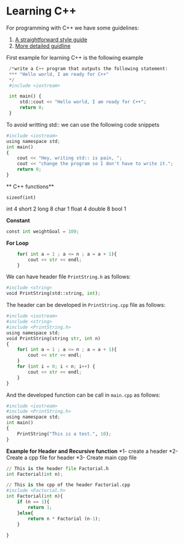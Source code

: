 # Learning C++

For programming with C++ we have some guidelines:
1. [A straightforward style guide](https://github.com/Microsoft/AirSim/blob/master/docs/coding_guidelines.md) 
2. [More detailed guidline](https://google.github.io/styleguide/cppguide.html)

First example for learning C++ is the following example
```python
 /*write a C++ program that outputs the following statement:
 *** "Hello world, I am ready for C++"
 */
 #include <iostream>

 int main() {
     std::cout << "Hello world, I am ready for C++";
     return 0;
 }
```

To avoid writting std:: we can use the following code snippets

```python
#include <iostream>
using namespace std;
int main()
{
    cout << "Hey, writing std:: is pain, ";
    cout << "change the program so I don't have to write it.";
    return 0;
}
```

** C++ functions**

```cpython
sizeof(int)
```
int 4
short 2
long 8
char 1
float 4
double 8
bool 1


**Constant**
```python
const int weightGoal = 100;
```

**For Loop**
```python
    for( int a = 1 ; a <= n ; a = a + 1){
        cout << str << endl;
    } 
```

We can have header file `PrintString.h`  as follows:
```python
#include <string>
void PrintString(std::string, int);
```

The header can be developed in `PrintString.cpp` file as follows:
```python
#include <iostream>
#include <string>
#include <PrintString.h>
using namespace std;
void PrintString(string str, int n)
{
    for( int a = 1 ; a <= n ; a = a + 1){
        cout << str << endl;
    } 
    for (int i = 0; i < n; i++) {
        cout << str << endl;
    }
}
```

And the developed function can be call in `main.cpp` as follows:
```python
#include <iostream>
#include <PrintString.h>
using namespace std;
int main()
{
    PrintString("This is a test.", 10);
}
```

**Example for Header and Recursive function**
*1- create a header 
*2- Create a cpp file for header
*3- Create main cpp file

```python
// This is the header file Factorial.h
int Factorial(int n);
```

```python
// This is the cpp of the header Factorial.cpp
#include <Factorial.h>
int Factorial(int n){
    if (n == 1){
        return 1;
    }else{
        return n * Factorial (n-1);
    }
    
}
```

<!--stackedit_data:
eyJoaXN0b3J5IjpbLTcwNDIzNzMyLC0yMTI4ODI1MzI0LC0xMj
IwNTg0MjY4LC0yMDk0NTY3NjM0LC0xNjcxODc0OTA1LC02Njg4
ODgyMDEsMjQwMDM0NjUsLTEwMzUxODA5NTAsLTEyODAzMDIxOT
FdfQ==
-->